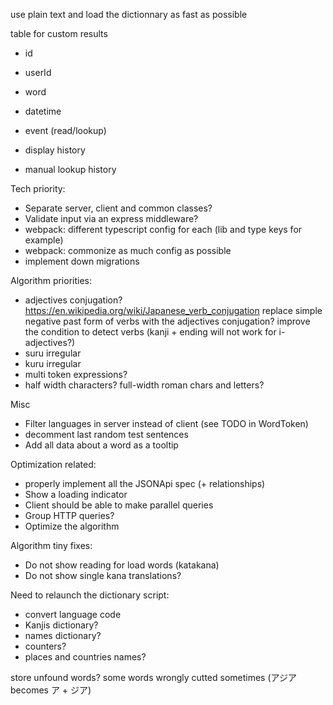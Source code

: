 use plain text and load the dictionnary as fast as possible

table for custom results

- id
- userId
- word
- datetime
- event (read/lookup)

- display history
- manual lookup history

Tech priority:
- Separate server, client and common classes?
- Validate input via an express middleware?
- webpack: different typescript config for each (lib and type keys for example)
- webpack: commonize as much config as possible
- implement down migrations

Algorithm priorities:
- adjectives conjugation? https://en.wikipedia.org/wiki/Japanese_verb_conjugation
    replace simple negative past form of verbs with the adjectives conjugation?
    improve the condition to detect verbs (kanji + ending will not work for i-adjectives?)
- suru irregular
- kuru irregular
- multi token expressions?
- half width characters? full-width roman chars and letters?

Misc
- Filter languages in server instead of client (see TODO in WordToken)
- decomment last random test sentences
- Add all data about a word as a tooltip

Optimization related:
- properly implement all the JSONApi spec (+ relationships)
- Show a loading indicator
- Client should be able to make parallel queries
- Group HTTP queries?
- Optimize the algorithm

Algorithm tiny fixes:
- Do not show reading for load words (katakana)
- Do not show single kana translations?

Need to relaunch the dictionary script:
- convert language code
- Kanjis dictionary?
- names dictionary?
- counters?
- places and countries names?


store unfound words?
some words wrongly cutted sometimes (アジア becomes ア + ジア)
